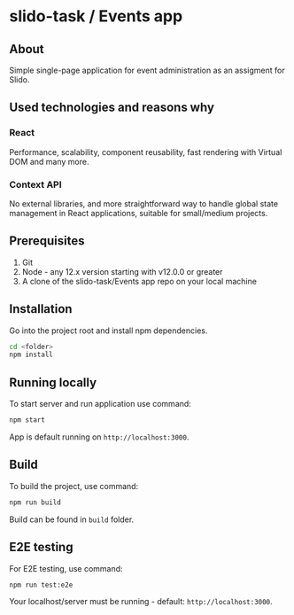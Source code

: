 # slido-task / Events app

## About

Simple single-page application for event administration as an assigment for Slido.

## Used technologies and reasons why

### React

Performance, scalability, component reusability, fast rendering with Virtual DOM and many more.

### Context API

No external libraries, and more straightforward way to handle global state management in React applications, suitable for small/medium projects.

## Prerequisites

1. Git
2. Node - any 12.x version starting with v12.0.0 or greater
3. A clone of the slido-task/Events app repo on your local machine

## Installation

Go into the project root and install npm dependencies.

```bash
cd <folder>
npm install
```

## Running locally

To start server and run application use command:

```bash
npm start
```

App is default running on `http://localhost:3000`.

## Build

To build the project, use command:

```bash
npm run build
```

Build can be found in `build` folder.

## E2E testing

For E2E testing, use command:

```bash
npm run test:e2e
```

Your localhost/server must be running - default: `http://localhost:3000`.

